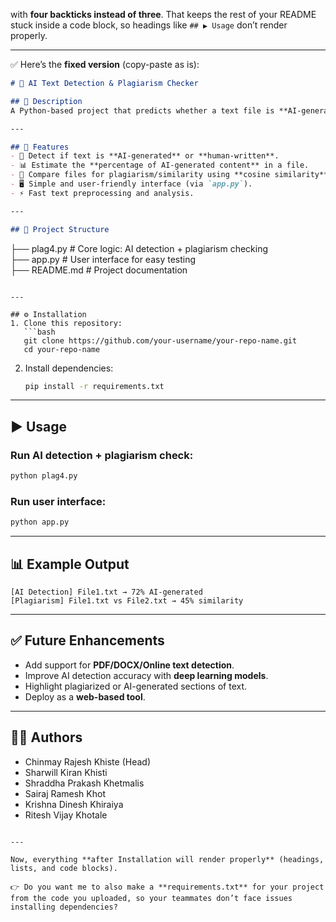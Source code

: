 
with **four backticks instead of three**. That keeps the rest of your README stuck inside a code block, so headings like `## ▶️ Usage` don’t render properly.  

---

✅ Here’s the **fixed version** (copy-paste as is):  

```markdown
# 🤖 AI Text Detection & Plagiarism Checker  

## 📌 Description  
A Python-based project that predicts whether a text file is **AI-generated** or **human-written**, and also estimates **how much of it is AI-generated**. The project combines **NLP (Natural Language Processing)** techniques with similarity and classification methods to analyze text authenticity.  

---

## 🚀 Features  
- 📝 Detect if text is **AI-generated** or **human-written**.  
- 📊 Estimate the **percentage of AI-generated content** in a file.  
- 🔎 Compare files for plagiarism/similarity using **cosine similarity**.  
- 🖥️ Simple and user-friendly interface (via `app.py`).  
- ⚡ Fast text preprocessing and analysis.  

---

## 📂 Project Structure  
```
├── plag4.py   # Core logic: AI detection + plagiarism checking  
├── app.py     # User interface for easy testing  
├── README.md  # Project documentation  
```

---

## ⚙️ Installation  
1. Clone this repository:  
   ```bash
   git clone https://github.com/your-username/your-repo-name.git
   cd your-repo-name
   ```

2. Install dependencies:  
   ```bash
   pip install -r requirements.txt
   ```

---

## ▶️ Usage  

### Run AI detection + plagiarism check:  
```bash
python plag4.py
```

### Run user interface:  
```bash
python app.py
```

---

## 📊 Example Output  

```
[AI Detection] File1.txt → 72% AI-generated  
[Plagiarism] File1.txt vs File2.txt → 45% similarity  
```

---

## ✅ Future Enhancements  
- Add support for **PDF/DOCX/Online text detection**.  
- Improve AI detection accuracy with **deep learning models**.  
- Highlight plagiarized or AI-generated sections of text.  
- Deploy as a **web-based tool**.  

---

## 👨‍💻 Authors  
- Chinmay Rajesh Khiste (Head)  
- Sharwill Kiran Khisti  
- Shraddha Prakash Khetmalis  
- Sairaj Ramesh Khot  
- Krishna Dinesh Khiraiya  
- Ritesh Vijay Khotale  
```

---

Now, everything **after Installation will render properly** (headings, lists, and code blocks).  

👉 Do you want me to also make a **requirements.txt** for your project from the code you uploaded, so your teammates don’t face issues installing dependencies?
